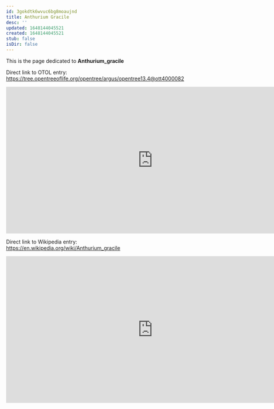 ```yaml
---
id: 3gokdtk6wvuc6bg8moaujnd
title: Anthurium Gracile
desc: ''
updated: 1648144045521
created: 1648144045521
stub: false
isDir: false
---
```

This is the page dedicated to **Anthurium_gracile**


Direct link to OTOL entry: https://tree.opentreeoflife.org/opentree/argus/opentree13.4@ott4000082



<html>
    <body>
    <iframe src="https://tree.opentreeoflife.org/opentree/argus/opentree13.4@ott4000082"
    width="800" height="400" frameborder="0" allowfullscreen> </iframe>
    </body>
</html>
    


Direct link to Wikipedia entry: https://en.wikipedia.org/wiki/Anthurium_gracile



<html>
    <body>
    <iframe src="https://en.wikipedia.org/wiki/Anthurium_gracile"
    width="800" height="400" frameborder="0" allowfullscreen> </iframe>
    </body>
</html>
    
